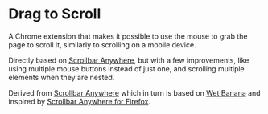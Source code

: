 Drag to Scroll
==============

A Chrome extension that makes it possible to use the mouse to grab the
page to scroll it, similarly to scrolling on a mobile device.

Directly based on [Scrollbar Anywhere], but with a few improvements,
like using multiple mouse buttons instead of just one, and scrolling
multiple elements when they are nested.

Derived from [Scrollbar Anywhere] which in turn is based on [Wet Banana]
and inspired by [Scrollbar Anywhere for Firefox].

[Scrollbar Anywhere]:
  https://github.com/davidparsson/scrollbar-anywhere
[Wet Banana]:
  https://github.com/jedediah/wetbanana
[Scrollbar Anywhere for Firefox]:
  http://pagesperso-orange.fr/marc.boullet/ext/extensions-en.html
